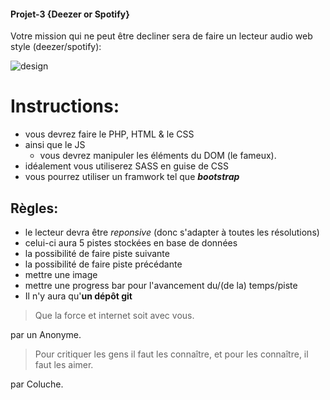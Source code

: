 #### Projet-3 {Deezer or Spotify}

Votre mission qui ne peut être decliner sera de faire un lecteur audio web style (deezer/spotify):

![design](./img/lecteur.png)

# Instructions:
+ vous devrez faire le PHP, HTML & le CSS
+ ainsi que le JS
   	+ vous devrez manipuler les éléments du DOM (le fameux). 
+ idéalement vous utiliserez SASS en guise de CSS
+ vous pourrez utiliser un framwork  tel que __*bootstrap*__

##  Règles:
+ le lecteur devra être *reponsive* (donc s'adapter à toutes les résolutions)
+ celui-ci aura 5 pistes stockées en base de données
+ la possibilité de faire piste suivante
+ la possibilité de faire piste précédante
+ mettre une image
+ mettre une progress bar pour l'avancement du/(de la) temps/piste
+ Il n'y aura qu'__un dépôt git__

> Que la force et internet soit avec vous.

par un Anonyme.

> Pour critiquer les gens il faut les connaître, et pour les connaître, il faut les aimer.

 par Coluche.

